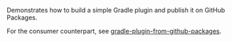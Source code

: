 Demonstrates how to build a simple Gradle plugin and publish it on GitHub Packages.

For the consumer counterpart, see [gradle-plugin-from-github-packages](https://github.com/valderman/gradle-plugin-from-github-packages/).

